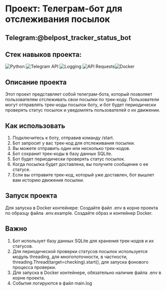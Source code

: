 # Проект: Телеграм-бот для отслеживания посылок

## Telegram:@belpost_tracker_status_bot

## Стек навыков проекта:

![Python](https://img.shields.io/badge/Python-3776AB?style=for-the-badge&logo=python&logoColor=white) ![Telegram API](https://img.shields.io/badge/Telegram_API-26A5E4?style=for-the-badge&logo=telegram&logoColor=white) ![Logging](https://img.shields.io/badge/Logging-292929?style=for-the-badge&logo=logging&logoColor=white) ![API Requests](https://img.shields.io/badge/API_Requests-009688?style=for-the-badge&logo=requests&logoColor=white)![Docker](https://img.shields.io/badge/Docker-2496ED?style=for-the-badge&logo=docker&logoColor=white)


## Описание проекта

Этот проект представляет собой телеграм-бота, который позволяет пользователям отслеживать свои посылки по трек-коду. Пользователи могут отправлять трек-коды посылок боту, и бот будет периодически проверять статус посылок и уведомлять пользователей о их движении.

 
## Как использовать

1. Подключитесь к боту, отправив команду /start.
2. Бот запросит у вас трек-код для отслеживания посылки.
3. Вы можете отправить один или несколько трек-кодов.
4. Бот сохранит трек-коды в базу данных SQLite.
5. Бот будет периодически проверять статус посылок.
6. Когда посылка будет доставлена, вы получите сообщение о ее статусе.
7. Если вы отправите трек-код, который уже доставлен, бот вышлет вам историю движения посылки.

## Запуск проекта

Для запуска в Docker контейнере:
    Создайте файл .env в корне проекта по образцу файла .env.example.
    Создайте образ и контейнер Docker.

## Важно

1. Бот использует базу данных SQLite для хранения трек-кодов и их статусов.
2. Для периодической проверки статусов посылок используется модуль threading, для многопоточности, в частности, threading.Thread(target=checking).start(), для запуска фонового процесса проверки.
3. Для запуска в Docker контейнере, обязательно наличие файла .env в корне проекта.
4. События логируются в файл main.log
